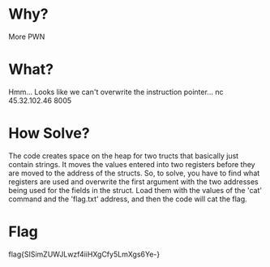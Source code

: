 # Why?
More PWN

# What?
Hmm... Looks like we can't overwrite the instruction pointer...
nc 45.32.102.46 8005

# How Solve?
The code creates space on the heap for two tructs that basically just contain strings. It moves the values entered into two registers before they are moved to the address of the structs.
So, to solve, you have to find what registers are used and overwrite the first argument with the two addresses being used for the fields in the struct. Load them with the values of the 'cat' command and the 'flag.txt' address, and then the code will cat the flag.

# Flag
flag{SISimZUWJLwzf4iiHXgCfy5LmXgs6Ye-}
